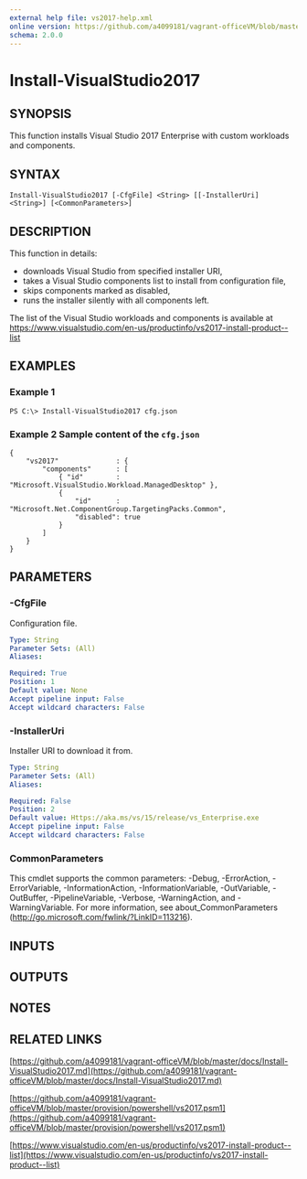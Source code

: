 ```yaml
---
external help file: vs2017-help.xml
online version: https://github.com/a4099181/vagrant-officeVM/blob/master/docs/Install-VisualStudio2017.md
schema: 2.0.0
---
```


# Install-VisualStudio2017

## SYNOPSIS
This function installs Visual Studio 2017 Enterprise with custom workloads and components.

## SYNTAX

```
Install-VisualStudio2017 [-CfgFile] <String> [[-InstallerUri] <String>] [<CommonParameters>]
```

## DESCRIPTION
This function in details:
* downloads Visual Studio from specified installer URI,
* takes a Visual Studio components list to install from configuration file,
* skips components marked as disabled,
* runs the installer silently with all components left.

The list of the Visual Studio workloads and components is available at
https://www.visualstudio.com/en-us/productinfo/vs2017-install-product--list

## EXAMPLES

### Example 1
```
PS C:\> Install-VisualStudio2017 cfg.json
```

### Example 2 Sample content of the `cfg.json`
```
{
    "vs2017"              : {
        "components"      : [
            { "id"        : "Microsoft.VisualStudio.Workload.ManagedDesktop" },
            {
                "id"      : "Microsoft.Net.ComponentGroup.TargetingPacks.Common",
                "disabled": true
            }
        ]
    }
}
```

## PARAMETERS

### -CfgFile
Configuration file.

```yaml
Type: String
Parameter Sets: (All)
Aliases:

Required: True
Position: 1
Default value: None
Accept pipeline input: False
Accept wildcard characters: False
```

### -InstallerUri
Installer URI to download it from.

```yaml
Type: String
Parameter Sets: (All)
Aliases:

Required: False
Position: 2
Default value: Https://aka.ms/vs/15/release/vs_Enterprise.exe
Accept pipeline input: False
Accept wildcard characters: False
```

### CommonParameters
This cmdlet supports the common parameters: -Debug, -ErrorAction, -ErrorVariable, -InformationAction, -InformationVariable, -OutVariable, -OutBuffer, -PipelineVariable, -Verbose, -WarningAction, and -WarningVariable. For more information, see about_CommonParameters (http://go.microsoft.com/fwlink/?LinkID=113216).

## INPUTS

## OUTPUTS

## NOTES

## RELATED LINKS

[https://github.com/a4099181/vagrant-officeVM/blob/master/docs/Install-VisualStudio2017.md](https://github.com/a4099181/vagrant-officeVM/blob/master/docs/Install-VisualStudio2017.md)

[https://github.com/a4099181/vagrant-officeVM/blob/master/provision/powershell/vs2017.psm1](https://github.com/a4099181/vagrant-officeVM/blob/master/provision/powershell/vs2017.psm1)

[https://www.visualstudio.com/en-us/productinfo/vs2017-install-product--list](https://www.visualstudio.com/en-us/productinfo/vs2017-install-product--list)
